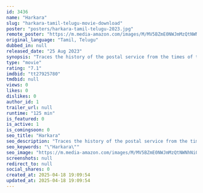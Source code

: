 ```yaml
---
id: 3436
name: "Harkara"
slug: "harkara-tamil-telugu-movie-download"
poster: "posters/harkara-tamil-telugu-2023.jpg"
remote_poster: "https://m.media-amazon.com/images/M/MV5BZmE0NWJmMzQtNWNhNi00ZDViLTkxOWItMTY1YjI0YjAxNDIyXkEyXkFqcGc@._V1_SX300.jpg"
original_language: "Tamil, Telugu"
dubbed_in: null
released_date: "25 Aug 2023"
synopsis: "Traces the history of the postal service from the times of the first postman to the current times."
type: "movie"
rating: "7.1"
imdbid: "tt27925780"
tmdbid: null
views: 0
likes: 0
dislikes: 0
author_id: 1
trailer_url: null
runtime: "125 min"
is_featured: 0
is_active: 1
is_comingsoon: 0
seo_title: "Harkara"
seo_description: "Traces the history of the postal service from the times of the first postman to the current times."
seo_keywords: "\"Harkara\""
seo_image: "https://m.media-amazon.com/images/M/MV5BZmE0NWJmMzQtNWNhNi00ZDViLTkxOWItMTY1YjI0YjAxNDIyXkEyXkFqcGc@._V1_SX300.jpg"
screenshots: null
redirect_to: null
social_shares: 0
created_at: 2025-04-18 19:09:54
updated_at: 2025-04-18 19:09:54
---
```


